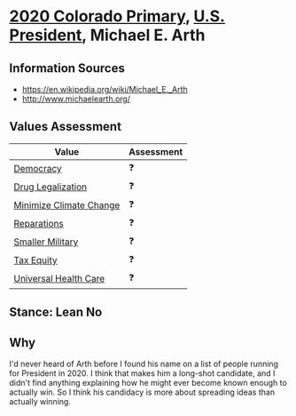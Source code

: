 # [2020 Colorado Primary](../README.md), [U.S. President](README.md), Michael E. Arth

## Information Sources

* https://en.wikipedia.org/wiki/Michael_E._Arth
* http://www.michaelearth.org/

## Values Assessment

| Value                                                 | Assessment     |
| ----------------------------------------------------- | -------------- |
| [Democracy](democracy.md)                             | :question:     |
| [Drug Legalization](drug_legalization.md)             | :question:     |
| [Minimize Climate Change](minimize_climate_change.md) | :question:     |
| [Reparations](reparations.md)                         | :question:     |
| [Smaller Military](smaller_military.md)               | :question:     |
| [Tax Equity](tax_equity.md)                           | :question:     |
| [Universal Health Care](universal_health_care.md)     | :question:     |

## Stance: Lean No

## Why

I'd never heard of Arth before I found his name on a list of people running for President in 2020. I think that makes him a long-shot candidate, and I didn't find anything explaining how he might ever become known enough to actually win. So I think his candidacy is more about spreading ideas than actually winning.
